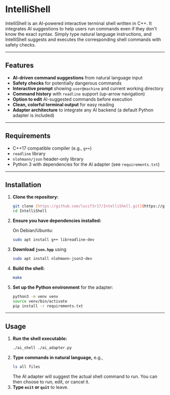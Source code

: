 # IntelliShell

IntelliShell is an AI-powered interactive terminal shell written in C++. It integrates AI suggestions to help users run commands even if they don't know the exact syntax. Simply type natural language instructions, and IntelliShell suggests and executes the corresponding shell commands with safety checks.

---

## Features

* **AI-driven command suggestions** from natural language input
* **Safety checks** for potentially dangerous commands
* **Interactive prompt** showing `user@machine` and current working directory
* **Command history** with `readline` support (up-arrow navigation)
* **Option to edit** AI-suggested commands before execution
* **Clean, colorful terminal output** for easy reading
* **Adapter architecture** to integrate any AI backend (a default Python adapter is included)

---

## Requirements

* C++17 compatible compiler (e.g., `g++`)
* `readline` library
* `nlohmann/json` header-only library
* Python 3 with dependencies for the AI adapter (see `requirements.txt`)

---

## Installation

1.  **Clone the repository:**
    ```bash
    git clone [https://github.com/lucif3r17/IntelliShell.git](https://github.com/lucif3r17/IntelliShell.git)
    cd IntelliShell
    ```
2.  **Ensure you have dependencies installed:**

    On Debian/Ubuntu:
    ```bash
    sudo apt install g++ libreadline-dev
    ```
3.  **Download `json.hpp`** using
    ```bash
    sudo apt install nlohmann-json3-dev
    ```
4.  **Build the shell:**
    ```bash
    make
    ```
5.  **Set up the Python environment** for the adapter:
    ```bash
    python3 -m venv venv
    source venv/bin/activate
    pip install -r requirements.txt
    ```

---

## Usage

1.  **Run the shell executable:**
    ```bash
    ./ai_shell ./ai_adapter.py
    ```
2.  **Type commands in natural language,** e.g.,
    ```bash
    ls all files
    ```
    The AI adapter will suggest the actual shell command to run. You can then choose to run, edit, or cancel it.
3.  **Type `exit` or `quit`** to leave.
